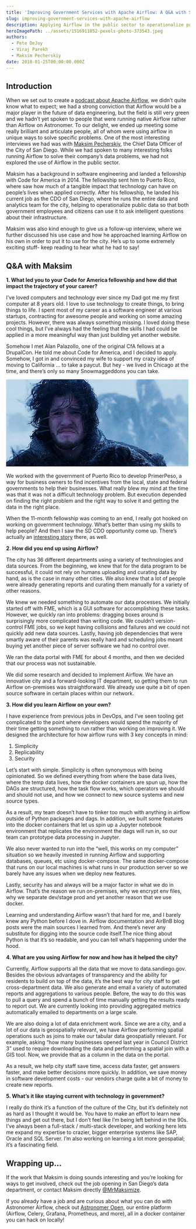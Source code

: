 ```yaml
---
title: 'Improving Government Services with Apache Airflow: A Q&A with San Diego’s Chief Data Officer'
slug: improving-government-services-with-apache-airflow
description: Applying Airflow in the public sector to operationalize public data
heroImagePath: ../assets/1516911852-pexels-photo-373543.jpeg
authors:
  - Pete DeJoy
  - Viraj Parekh
  - Maksim Pecherskiy
date: 2018-01-25T00:00:00.000Z
---
```


## Introduction

When we set out to create a [podcast about Apache Airflow](https://soundcloud.com/the-airflow-podcast), we didn’t quite know what to expect; we had a strong conviction that Airflow would be a major player in the future of data engineering, but the field is still very green and we hadn’t yet spoken to people that were running native Airflow rather than Airflow on Astronomer. To our delight, we ended up meeting some really brilliant and articulate people, all of whom were using airflow in unique ways to solve specific problems. One of the most interesting interviews we had was with [Maksim Pecherskiy](mrmaksimize.com), the Chief Data Officer of the City of San Diego. While we had spoken to many interesting folks running Airflow to solve their company’s data problems, we had not explored the use of Airflow in the public sector.

Maksim has a background in software engineering and landed a fellowship with Code for America in 2014. The fellowship sent him to Puerto Rico, where saw how much of a tangible impact that technology can have on people’s lives when applied correctly. After his fellowship, he landed his current job as the CDO of San Diego, where he runs the entire data and analytics team for the city, helping to operationalize public data so that both government employees and citizens can use it to ask intelligent questions about their infrastructure.

Maksim was also kind enough to give us a follow-up interview, where we further discussed his use case and how he approached learning Airflow on his own in order to put it to use for the city. He’s up to some extremely exciting stuff- keep reading to hear what he had to say!

## Q&A with Maksim

**1. What led you to your Code for America fellowship and how did that impact the trajectory of your career?**

I’ve loved computers and technology ever since my Dad got me my first computer at 8 years old. I love to use technology to create things, to bring things to life. I spent most of my career as a software engineer at various startups, contracting for awesome people and working on some amazing projects.  However, there was always something missing. I loved doing these cool things, but I’ve always had the feeling that the skills I had could be applied in a more meaningful way than just building yet another website.  

Somehow I met Alan Palazollo, one of the original CfA fellows at a DrupalCon. He told me about Code for America, and I decided to apply. Somehow, I got in and convinced my wife to support my crazy idea of moving to California … to take a paycut.  But hey - we lived in Chicago at the time, and there’s only so many Snowmaggeddons you can take. 




![1516912306-giphy-3.gif](../assets/1516912306-giphy-3.gif)

We worked with the government of Puerto Rico to develop PrimerPeso, a way for business owners to find incentives from the local, state and federal governments to help their businesses.  What really blew my mind at the time was that it was not a difficult technology problem. But execution depended on finding the right problem and the right way to solve it and getting the data in the right place.  

When the 11-month fellowship was coming to an end, I really got hooked on working on government technology. What’s better than using my skills to help people? And then I saw the SD CDO opportunity come up.  There’s actually an [interesting story](https://www.youtube.com/watch?v=6BGw2Msv2Wg) there, as well. 



**2. How did you end up using Airflow?**

The city has 36 different departments using a variety of technologies and data sources.  From the beginning, we knew that for the data program to be successful, it could not rely on humans uploading and curating data by hand, as is the case in many other cities.  We also knew that a lot of people were already generating reports and curating them manually for a variety of other reasons.

We knew we needed something to automate our data processes.  We initially started off with FME, which is a GUI software for accomplishing these tasks.  However, we quickly ran into problems: dragging boxes around is surprisingly more complicated than writing code.  We couldn’t version-control FME jobs, so we kept having collisions and failures and we could not quickly add new data sources.  Lastly, having job dependencies that were smartly aware of their parents was really hard and scheduling jobs meant buying yet another piece of server software we had no control over.  

We ran the data portal with FME for about 4 months, and then we decided that our process was not sustainable.

We did some research and decided to implement Airflow.  We have an innovative city and a forward-looking IT department, so getting them to run Airflow on-premises was straightforward.  We already use quite a bit of open source software in certain places within our network.  


**3. How did you learn Airflow on your own?**

I have experience from previous jobs in DevOps, and I’ve seen tooling get complicated to the point where developers would spend the majority of their time getting something to run rather than working on improving it. We designed the architecture for how airflow runs with 3 key concepts in mind:

1. Simplicity
2. Replicability  
3. Security

Let’s start with simple. Simplicity is often synonymous with being opinionated. So we defined everything from where the base data lives, where the temp data lives, how the docker containers are spun up, how the DAGs are structured, how the task flow works, which  operators we should and should not use, and how we connect to new source systems and new source types.  

As a result, my team doesn’t have to tinker too much with anything in airflow outside of Python packages and dags.  In addition, we built some features into the docker containers that let us spin up a Jupyter notebook environment that replicates the environment the dags will run in, so our team can prototype data processing in Jupyter. 

We also never wanted to run into the “well, this works on my computer” situation so we heavily invested in running Airflow and supporting databases, queues, etc using docker-compose. The same docker-compose that runs on our local machines is what runs in our production server so
 we barely have any issues when we deploy new features. 

Lastly, security has and always will be a major factor in what we do in Airflow.  That’s the reason we run on-premises, why we encrypt env files, why we separate dev/stage prod and yet another reason that we use docker.  

Learning and understanding Airflow wasn’t that hard for me, and I barely knew any Python before I dove in.  Airflow documentation and AirBnB blog posts were the main sources I learned from. And there’s never any substitute for digging into the source code itself.The nice thing about Python is that it’s so readable, and you can tell what’s happening under the hood.  


**4. What are you using Airflow for now and how has it helped the city?**

Currently, Airflow supports all the data that we move to data.sandiego.gov. Besides the obvious advantages of transparency and the ability for residents to build on top of the data, it’s the best way for city staff to get cross-department data. We also generate and email a variety of automated reports and aggregations to various people. Before, the way to do this was to pull a query and spend a bunch of time manually getting the results ready to report out.  We are currently looking into providing aggregated metrics automatically emailed to departments on a large scale.

We are also doing a lot of data enrichment work. Since we are a city, and a lot of our data is geospatially relevant, we have Airflow performing spatial operations such as joins to make our tabular data geospatially relevant.  For example, asking “how many businesses opened last year in Council District 3” used to require downloading the data and performing a spatial join with a GIS tool. Now, we provide that as  a column in the data on the portal.  

As a result, we help city staff save time, access data faster, get answers faster, and make better decisions more quickly.  In addition, we save money in software development costs - our vendors charge quite a bit of money to create new reports.  


**5. What’s it like staying current with technology in government?**


I really do think it’s a function of the culture of the City, but it’s definitely not as hard as I thought it would be. You have to make an effort to learn new things and get out there, but I don’t feel like I’m being left behind in the 90s.  I’ve always been a full-stack / multi-stack developer, and working here lets me expand my expertise to crazier, bigger enterprise systems like SAP, Oracle and SQL Server. I’m also working on learning a lot more geospatial; it’s a fascinating field.  


## Wrapping up...

If the work that Maksim is doing sounds interesting and you’re looking for ways to get involved, check out the job opening in San Diego’s data department, or contact Maksim directly [@MrMaksimize](https://twitter.com/MrMaksimize). 

If you already have a job and are curious about what you can do with Astronomer Airflow, check out [Astronomer Open](https://github.com/astronomerio/astronomer), our entire platform (Airflow, Celery, Grafana, Prometheus, and more), all in a docker container you can hack on locally!